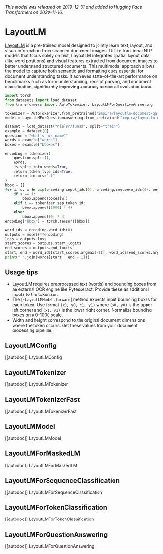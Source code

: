<!--Copyright 2020 The HuggingFace Team. All rights reserved.

Licensed under the Apache License, Version 2.0 (the "License"); you may not use this file except in compliance with
the License. You may obtain a copy of the License at

http://www.apache.org/licenses/LICENSE-2.0

Unless required by applicable law or agreed to in writing, software distributed under the License is distributed on
an "AS IS" BASIS, WITHOUT WARRANTIES OR CONDITIONS OF ANY KIND, either express or implied. See the License for the
specific language governing permissions and limitations under the License.

⚠️ Note that this file is in Markdown but contain specific syntax for our doc-builder (similar to MDX) that may not be
rendered properly in your Markdown viewer.

-->
*This model was released on 2019-12-31 and added to Hugging Face Transformers on 2020-11-16.*

# LayoutLM

[LayoutLM](https://huggingface.co/papers/1912.13318) is a pre-trained model designed to jointly learn text, layout, and visual information from scanned document images. Unlike traditional NLP models that focus solely on text, LayoutLM integrates spatial layout data (like word positions) and visual features extracted from document images to better understand structured documents. This multimodal approach allows the model to capture both semantic and formatting cues essential for document understanding tasks. It achieves state-of-the-art performance on benchmarks such as form understanding, receipt parsing, and document classification, significantly improving accuracy across all evaluated tasks.

<hfoptions id="usage">
<hfoption id="LayoutLMForQuestionAnswering">

```py
import torch
from datasets import load_dataset
from transformers import AutoTokenizer, LayoutLMForQuestionAnswering

tokenizer = AutoTokenizer.from_pretrained("impira/layoutlm-document-qa", add_prefix_space=True)
model = LayoutLMForQuestionAnswering.from_pretrained("impira/layoutlm-document-qa", dtype="auto")

dataset = load_dataset("nielsr/funsd", split="train")
example = dataset[0]
question = "what's his name?"
words = example["words"]
boxes = example["bboxes"]

encoding = tokenizer(
    question.split(),
    words,
    is_split_into_words=True,
    return_token_type_ids=True,
    return_tensors="pt"
)
bbox = []
for i, s, w in zip(encoding.input_ids[0], encoding.sequence_ids(0), encoding.word_ids(0)):
    if s == 1:
        bbox.append(boxes[w])
    elif i == tokenizer.sep_token_id:
        bbox.append([1000] * 4)
    else:
        bbox.append([0] * 4)
encoding["bbox"] = torch.tensor([bbox])

word_ids = encoding.word_ids(0)
outputs = model(**encoding)
loss = outputs.loss
start_scores = outputs.start_logits
end_scores = outputs.end_logits
start, end = word_ids[start_scores.argmax(-1)], word_ids[end_scores.argmax(-1)]
print(" ".join(words[start : end + 1]))
```

</hfoption>
</hfoptions>

## Usage tips

- LayoutLM requires preprocessed text (words) and bounding boxes from an external OCR engine like Pytesseract. Provide these as additional inputs to the tokenizer.
- The [`~LayoutLMModel.forward`] method expects input bounding boxes for each token. Use format `(x0, y0, x1, y1)` where `(x0, y0)` is the upper left corner and `(x1, y1)` is the lower right corner. Normalize bounding boxes on a 0-1000 scale.
- Width and height correspond to the original document dimensions where the token occurs. Get these values from your document processing pipeline.

## LayoutLMConfig

[[autodoc]] LayoutLMConfig

## LayoutLMTokenizer

[[autodoc]] LayoutLMTokenizer

## LayoutLMTokenizerFast

[[autodoc]] LayoutLMTokenizerFast

## LayoutLMModel

[[autodoc]] LayoutLMModel

## LayoutLMForMaskedLM

[[autodoc]] LayoutLMForMaskedLM

## LayoutLMForSequenceClassification

[[autodoc]] LayoutLMForSequenceClassification

## LayoutLMForTokenClassification

[[autodoc]] LayoutLMForTokenClassification

## LayoutLMForQuestionAnswering

[[autodoc]] LayoutLMForQuestionAnswering

